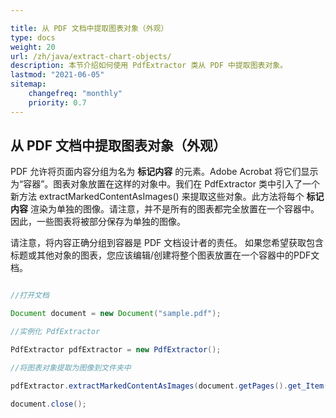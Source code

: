 ```yaml
---

title: 从 PDF 文档中提取图表对象（外观）
type: docs
weight: 20
url: /zh/java/extract-chart-objects/
description: 本节介绍如何使用 PdfExtractor 类从 PDF 中提取图表对象。
lastmod: "2021-06-05"
sitemap:
    changefreq: "monthly"
    priority: 0.7
---
```


## 从 PDF 文档中提取图表对象（外观）

PDF 允许将页面内容分组为名为 **标记内容** 的元素。Adobe Acrobat 将它们显示为“容器”。图表对象放置在这样的对象中。我们在 PdfExtractor 类中引入了一个新方法 extractMarkedContentAsImages() 来提取这些对象。此方法将每个 **标记内容** 渲染为单独的图像。请注意，并不是所有的图表都完全放置在一个容器中。因此，一些图表将被部分保存为单独的图像。

请注意，将内容正确分组到容器是 PDF 文档设计者的责任。
 如果您希望获取包含标题或其他对象的图表，您应该编辑/创建将整个图表放置在一个容器中的PDF文档。

```java

//打开文档

Document document = new Document("sample.pdf");

//实例化 PdfExtractor

PdfExtractor pdfExtractor = new PdfExtractor();

//将图表对象提取为图像到文件夹中

pdfExtractor.extractMarkedContentAsImages(document.getPages().get_Item(1), "C:/Temp/Charts_page_1");

document.close();
```